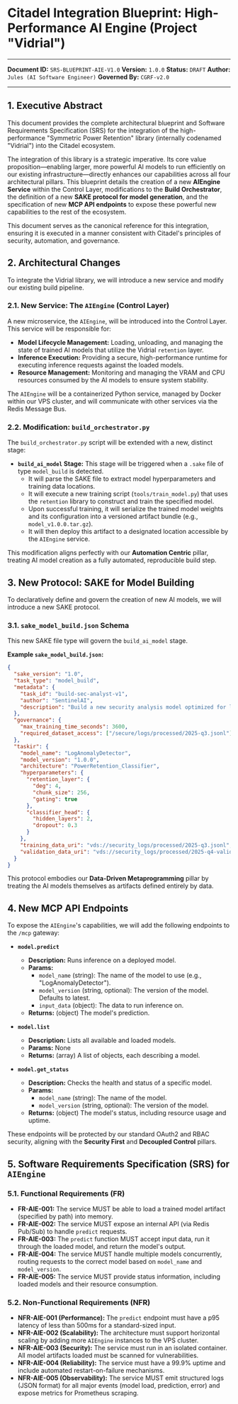 # Citadel Integration Blueprint: High-Performance AI Engine (Project "Vidrial")
---
**Document ID:** `SRS-BLUEPRINT-AIE-V1.0`
**Version:** `1.0.0`
**Status:** `DRAFT`
**Author:** `Jules (AI Software Engineer)`
**Governed By:** `CGRF-v2.0`

---

## 1. Executive Abstract

This document provides the complete architectural blueprint and Software Requirements Specification (SRS) for the integration of the high-performance "Symmetric Power Retention" library (internally codenamed "Vidrial") into the Citadel ecosystem.

The integration of this library is a strategic imperative. Its core value proposition—enabling larger, more powerful AI models to run efficiently on our existing infrastructure—directly enhances our capabilities across all four architectural pillars. This blueprint details the creation of a new **AIEngine Service** within the Control Layer, modifications to the **Build Orchestrator**, the definition of a new **SAKE protocol for model generation**, and the specification of new **MCP API endpoints** to expose these powerful new capabilities to the rest of the ecosystem.

This document serves as the canonical reference for this integration, ensuring it is executed in a manner consistent with Citadel's principles of security, automation, and governance.

## 2. Architectural Changes

To integrate the Vidrial library, we will introduce a new service and modify our existing build pipeline.

### 2.1. New Service: The `AIEngine` (Control Layer)

A new microservice, the `AIEngine`, will be introduced into the Control Layer. This service will be responsible for:

*   **Model Lifecycle Management:** Loading, unloading, and managing the state of trained AI models that utilize the Vidrial `retention` layer.
*   **Inference Execution:** Providing a secure, high-performance runtime for executing inference requests against the loaded models.
*   **Resource Management:** Monitoring and managing the VRAM and CPU resources consumed by the AI models to ensure system stability.

The `AIEngine` will be a containerized Python service, managed by Docker within our VPS cluster, and will communicate with other services via the Redis Message Bus.

### 2.2. Modification: `build_orchestrator.py`

The `build_orchestrator.py` script will be extended with a new, distinct stage:

*   **`build_ai_model` Stage:** This stage will be triggered when a `.sake` file of type `model_build` is detected.
    *   It will parse the SAKE file to extract model hyperparameters and training data locations.
    *   It will execute a new training script (`tools/train_model.py`) that uses the `retention` library to construct and train the specified model.
    *   Upon successful training, it will serialize the trained model weights and its configuration into a versioned artifact bundle (e.g., `model_v1.0.0.tar.gz`).
    *   It will then deploy this artifact to a designated location accessible by the `AIEngine` service.

This modification aligns perfectly with our **Automation Centric** pillar, treating AI model creation as a fully automated, reproducible build step.

## 3. New Protocol: SAKE for Model Building

To declaratively define and govern the creation of new AI models, we will introduce a new SAKE protocol.

### 3.1. `sake_model_build.json` Schema

This new SAKE file type will govern the `build_ai_model` stage.

**Example `sake_model_build.json`:**
```json
{
  "sake_version": "1.0",
  "task_type": "model_build",
  "metadata": {
    "task_id": "build-sec-analyst-v1",
    "author": "SentinelAI",
    "description": "Build a new security analysis model optimized for log anomaly detection."
  },
  "governance": {
    "max_training_time_seconds": 3600,
    "required_dataset_access": ["/secure/logs/processed/2025-q3.jsonl"]
  },
  "taskir": {
    "model_name": "LogAnomalyDetector",
    "model_version": "1.0.0",
    "architecture": "PowerRetention_Classifier",
    "hyperparameters": {
      "retention_layer": {
        "deg": 4,
        "chunk_size": 256,
        "gating": true
      },
      "classifier_head": {
        "hidden_layers": 2,
        "dropout": 0.3
      }
    },
    "training_data_uri": "vds://security_logs/processed/2025-q3.jsonl",
    "validation_data_uri": "vds://security_logs/processed/2025-q4-validation.jsonl"
  }
}
```

This protocol embodies our **Data-Driven Metaprogramming** pillar by treating the AI models themselves as artifacts defined entirely by data.

## 4. New MCP API Endpoints

To expose the `AIEngine`'s capabilities, we will add the following endpoints to the `/mcp` gateway:

*   **`model.predict`**
    *   **Description:** Runs inference on a deployed model.
    *   **Params:**
        *   `model_name` (string): The name of the model to use (e.g., "LogAnomalyDetector").
        *   `model_version` (string, optional): The version of the model. Defaults to latest.
        *   `input_data` (object): The data to run inference on.
    *   **Returns:** (object) The model's prediction.

*   **`model.list`**
    *   **Description:** Lists all available and loaded models.
    *   **Params:** None
    *   **Returns:** (array) A list of objects, each describing a model.

*   **`model.get_status`**
    *   **Description:** Checks the health and status of a specific model.
    *   **Params:**
        *   `model_name` (string): The name of the model.
        *   `model_version` (string, optional): The version of the model.
    *   **Returns:** (object) The model's status, including resource usage and uptime.

These endpoints will be protected by our standard OAuth2 and RBAC security, aligning with the **Security First** and **Decoupled Control** pillars.

## 5. Software Requirements Specification (SRS) for `AIEngine`

### 5.1. Functional Requirements (FR)

*   **FR-AIE-001:** The service MUST be able to load a trained model artifact (specified by path) into memory.
*   **FR-AIE-002:** The service MUST expose an internal API (via Redis Pub/Sub) to handle `predict` requests.
*   **FR-AIE-003:** The `predict` function MUST accept input data, run it through the loaded model, and return the model's output.
*   **FR-AIE-004:** The service MUST handle multiple models concurrently, routing requests to the correct model based on `model_name` and `model_version`.
*   **FR-AIE-005:** The service MUST provide status information, including loaded models and their resource consumption.

### 5.2. Non-Functional Requirements (NFR)

*   **NFR-AIE-001 (Performance):** The `predict` endpoint must have a p95 latency of less than 500ms for a standard-sized input.
*   **NFR-AIE-002 (Scalability):** The architecture must support horizontal scaling by adding more `AIEngine` instances to the VPS cluster.
*   **NFR-AIE-003 (Security):** The service must run in an isolated container. All model artifacts loaded must be scanned for vulnerabilities.
*   **NFR-AIE-004 (Reliability):** The service must have a 99.9% uptime and include automated restart-on-failure mechanisms.
*   **NFR-AIE-005 (Observability):** The service MUST emit structured logs (JSON format) for all major events (model load, prediction, error) and expose metrics for Prometheus scraping.
